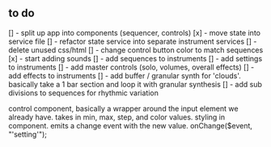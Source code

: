 ## to do 
[] - split up app into components (sequencer, controls)
[x] - move state into service file
[] - refactor state service into separate instrument services
[] - delete unused css/html
[] - change control button color to match sequences
[x] - start adding sounds
[] - add sequences to instruments
[] - add settings to instruments
[] - add master controls (solo, volumes, overall effects)
[] - add effects to instruments
[] - add buffer / granular synth for 'clouds'. basically take a 1 bar section and loop it with granular synthesis
[] - add sub divisions to sequences for rhythmic variation


control component, basically a wrapper around the input element we already have. takes in min, max, step, and color values. styling in component. emits a change event with the new value. onChange($event, "'setting'");